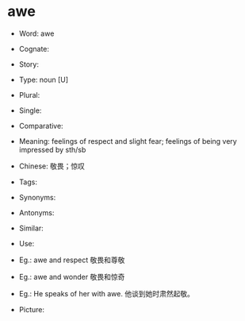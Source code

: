 # awe

- Word: awe
- Cognate: 
- Story: 

- Type: noun [U]
- Plural: 
- Single: 
- Comparative: 
- Meaning: feelings of respect and slight fear; feelings of being very impressed by sth/sb
- Chinese: 敬畏；惊叹
- Tags: 
- Synonyms: 
- Antonyms: 
- Similar: 
- Use: 
- Eg.: awe and respect 敬畏和尊敬
- Eg.: awe and wonder 敬畏和惊奇
- Eg.: He speaks of her with awe. 他谈到她时肃然起敬。
- Picture: 


